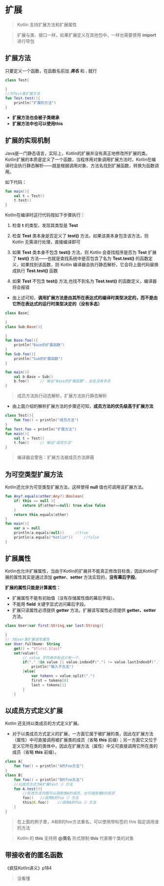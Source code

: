 # 扩展

> Kotlin 支持扩展方法和扩展属性

> 扩展与类、接口一样，如果扩展定义在其他包中，一样也需要使用 **import** 进行导包

## 扩展方法

只要定义一个函数，在函数名前加 ***类名*** 和 **.** 就行

~~~kotlin
class Test{
    
}
//为Test类扩展方法
fun Test.test(){
    println("扩展的方法")
}
~~~

* **扩展方法也会被子类继承**
* **扩展方法中也可以使用this**



## 扩展的实现机制

Java是一门静态语言，实际上，Kotlin的扩展并没有真正地修改所扩展的类。Kotlin扩展的本质是定义了一个函数，当程序用对象调用扩展方法时，Kotlin在编译时会执行静态解析——就是根据调用对象、方法名找到扩展函数，转换为函数调用。

如下代码：

~~~kotlin
fun main(){
    val t = Test()
    t.test()
}
~~~

Kotlin在编译时这行代码按如下步骤执行：

1. 检查 **t** 的类型，发现其类型是 **Test**

2. 检查 **Test** 类本身是否定义了 **test()** 方法，如果该类本身包含该方法，则 Kotlin 无需进行处理，直接编译即可

3. 如果 **Test** 类本身不包含 **test()** 方法，则 Kotlin 会查找程序是否为 **Test** 扩展了 **test()** 方法——也就是查找系统中是否包含了名为 **Test.test()** 的函数定义，如果找到该函数，则 Kotlin 编译器会执行静态解析，它会将上面代码替换成执行 **Test.test()** 函数

4. 如果 **Test** 不包含 **test()** 方法,也找不到名为 **Test.test()** 的函数定义，编译器将会报错

   

* 由上述可知，**调用扩展方法是由其所在表达式的编译时类型决定的，而不是由它所在表达式的运行时类型决定的（没有多态）**

~~~kotlin
class Base{
    
}
class Sub:Base(){
    
}
fun Base.foo(){
    println("Base的扩展函数")
}
fun Sub.foo(){
    println("Sub的扩展函数")
}

fun main(){
	val b:Base = Sub()
    b.foo()		// 输出"Base的扩展函数"，此处没有多态
}
~~~

> 成员方法执行动态解析，扩展方法执行静态解析



* 由上面介绍的解析扩展方法的步骤还可知，**成员方法的优先级高于扩展方法**

~~~kotlin
class Test(){
    fun foo() = println("成员方法")
}
fun Test.foo = println("扩展方法")
fun main(){
    val t = Test()
    t.foo()		// 输出"成员方法"
}
~~~

> 编译器会警告：扩展方法被成员方法屏蔽



## 为可空类型扩展方法

Kotlin还允许为可空类型扩展方法，这样使得 **null** 值也可调用该扩展方法。

~~~kotlin
fun Any?.equals(other:Any?):Boolean{
    if( this == null ){
        return if(other==null) true else false
    }
    return this.equals(other)
}
fun main(){
    var a = null
    println(a.equals(null))		//true
    println(a.equals("Kotlin"))		//false
}
~~~



## 扩展属性

Kotlin也允许扩展属性，当由于Kotlin的扩展并不能真正修改目标类，因此Kotlin扩展的属性其实是通过添加 **getter**、**setter** 方法实现的，**没有幕后字段**。

**扩展的属性只能是计算属性：**

* 扩展属性不能有初始值（没有存储属性值的幕后字段）。
* 不能用 **field** 关键字显式访问幕后字段。
* 扩展只读属性必须提供 **getter** 方法，扩展读写属性必须提供 **getter、setter** 方法。

~~~kotlin
class User(var first:String,var last:String){
    
}
// 为User类扩展读写属性
var User.fullName: String
	get() = "$first.$last"
	set(value){
        // value 字符串中有且只有一个.
        if("." !in value || value.indexOf(".") != value.lastIndexOf(".")){
            println("输入不合法")
        }else{
            var tokens = value.split(".")
            first = tokens[0]
            last = tokens[1]
        }
    }
~~~



## 以成员方式定义扩展

Kotlin 还支持以类成员的方式定义扩展。

* 对于以类成员方式定义的扩展，一方面它属于被扩展的类，因此在扩展方法（属性）中可直接调用被扩展类的成员（省略 **this** 前缀）；另一方面它又位于定义它所在类的类体中，因此在扩展方法（属性）中又可直接调用它所在类的成员（省略 **this** 前缀）。

~~~Kotlin
class A{
    fun foo() = println("A的foo方法")
}
class B{
    fun foo() = println("B的foo方法")
    //以成员方式为A扩展test（）方法
    fun A.test(){
        //在改方法内既可以调用类A的成员，也可调用类B的成员
        foo()	//调用B的foo（）方法
        this@A.foo()	//调用A的foo（）方法
    }
}
~~~

> 在上面的例子里，A和B的foo方法重名，可以使用带标签的 this 指定调用谁的方法

> Kotlin 的 **this** 支持用 **@类名** 形式限制 **this** 代表哪个类的对象



## 带接收者的匿名函数

《疯狂Kotlin讲义》p184

> 没看懂